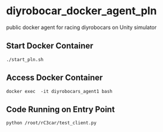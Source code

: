 # diyrobocar_docker_agent_pln
public docker agent for racing diyrobocars on Unity simulator

## Start Docker Container
```
./start_pln.sh
```

## Access Docker Container
```
docker exec  -it diyrobocars_agent1 bash
```

## Code Running on Entry Point
```
python /root/rC3car/test_client.py
```
